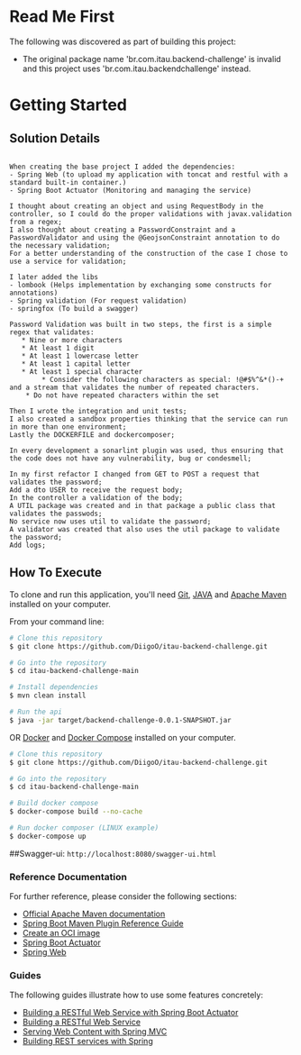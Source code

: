 # Read Me First
The following was discovered as part of building this project:

* The original package name 'br.com.itau.backend-challenge' is invalid and this project uses 'br.com.itau.backendchallenge' instead.

# Getting Started

## Solution Details
```

When creating the base project I added the dependencies:
- Spring Web (to upload my application with toncat and restful with a standard built-in container.)
- Spring Boot Actuator (Monitoring and managing the service)

I thought about creating an object and using RequestBody in the controller, so I could do the proper validations with javax.validation from a regex;
I also thought about creating a PasswordConstraint and a PasswordValidator and using the @GeojsonConstraint annotation to do the necessary validation;
For a better understanding of the construction of the case I chose to use a service for validation;

I later added the libs
- lombook (Helps implementation by exchanging some constructs for annotations)
- Spring validation (For request validation)
- springfox (To build a swagger)

Password Validation was built in two steps, the first is a simple regex that validates:
   * Nine or more characters
   * At least 1 digit
   * At least 1 lowercase letter
   * At least 1 capital letter
   * At least 1 special character
        * Consider the following characters as special: !@#$%^&*()-+
and a stream that validates the number of repeated characters.
    * Do not have repeated characters within the set

Then I wrote the integration and unit tests;
I also created a sandbox properties thinking that the service can run in more than one environment;
Lastly the DOCKERFILE and dockercomposer;

In every development a sonarlint plugin was used, thus ensuring that the code does not have any vulnerability, bug or condesmell;

In my first refactor I changed from GET to POST a request that validates the password;
Add a dto USER to receive the request body;
In the controller a validation of the body;
A UTIL package was created and in that package a public class that validates the passwods;
No service now uses util to validate the password;
A validator was created that also uses the util package to validate the password;
Add logs;
```

## How To Execute

To clone and run this application, you'll need [Git](https://git-scm.com), [JAVA](https://java.com/en/download/help/download_options.html) and [Apache Maven](https://maven.apache.org/install.html) installed on your computer.

From your command line:
```bash
# Clone this repository
$ git clone https://github.com/DiigoO/itau-backend-challenge.git

# Go into the repository
$ cd itau-backend-challenge-main

# Install dependencies
$ mvn clean install

# Run the api
$ java -jar target/backend-challenge-0.0.1-SNAPSHOT.jar
```

OR [Docker](https://docs.docker.com/engine/install/) and [Docker Compose](https://docs.docker.com/compose/install/) installed on your computer.

```bash
# Clone this repository
$ git clone https://github.com/DiigoO/itau-backend-challenge.git

# Go into the repository
$ cd itau-backend-challenge-main

# Build docker compose
$ docker-compose build --no-cache

# Run docker composer (LINUX example)
$ docker-compose up
```
##Swagger-ui: `http://localhost:8080/swagger-ui.html`

### Reference Documentation
For further reference, please consider the following sections:

* [Official Apache Maven documentation](https://maven.apache.org/guides/index.html)
* [Spring Boot Maven Plugin Reference Guide](https://docs.spring.io/spring-boot/docs/2.5.5/maven-plugin/reference/html/)
* [Create an OCI image](https://docs.spring.io/spring-boot/docs/2.5.5/maven-plugin/reference/html/#build-image)
* [Spring Boot Actuator](https://docs.spring.io/spring-boot/docs/2.5.5/reference/htmlsingle/#production-ready)
* [Spring Web](https://docs.spring.io/spring-boot/docs/2.5.5/reference/htmlsingle/#boot-features-developing-web-applications)

### Guides
The following guides illustrate how to use some features concretely:

* [Building a RESTful Web Service with Spring Boot Actuator](https://spring.io/guides/gs/actuator-service/)
* [Building a RESTful Web Service](https://spring.io/guides/gs/rest-service/)
* [Serving Web Content with Spring MVC](https://spring.io/guides/gs/serving-web-content/)
* [Building REST services with Spring](https://spring.io/guides/tutorials/bookmarks/)

